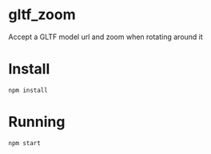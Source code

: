 # gltf_zoom
Accept a GLTF model url and zoom when rotating around it

# Install
```npm install```

# Running
``` npm start ```

